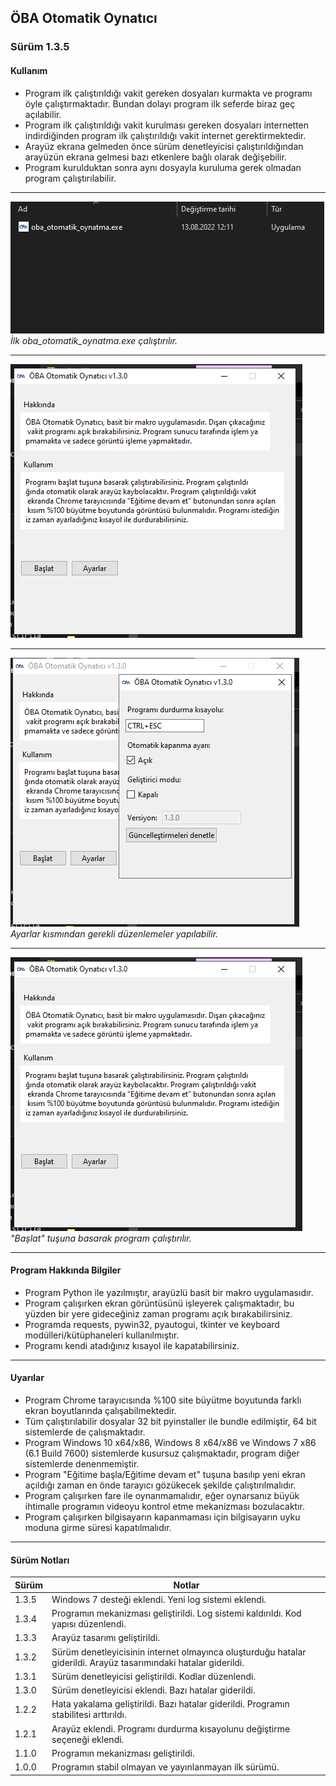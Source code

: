 
<h2> ÖBA Otomatik Oynatıcı </h2>
<h3> Sürüm 1.3.5 </h3>

<h4>Kullanım</h4>

- Program ilk çalıştırıldığı vakit gereken dosyaları kurmakta ve programı öyle çalıştırmaktadır. Bundan dolayı program ilk seferde biraz geç açılabilir.
- Program ilk çalıştırıldığı vakit kurulması gereken dosyaları internetten indirdiğinden program ilk çalıştırıldığı vakit internet gerektirmektedir.
- Arayüz ekrana gelmeden önce sürüm denetleyicisi çalıştırıldığından arayüzün ekrana gelmesi bazı etkenlere bağlı olarak değişebilir.
- Program kurulduktan sonra aynı dosyayla kuruluma gerek olmadan program çalıştırılabilir.
---------------------------------
<img src="img/pic1.png">
</img>
<i>İlk oba_otomatik_oynatma.exe çalıştırılır.</i>

---------------------------------
<img src="img/pic2.png">
</img>

---------------------------------

<img src="img/pic3.png">
</img>
<i>Ayarlar kısmından gerekli düzenlemeler yapılabilir.</i>

---------------------------------

<img src="img/pic2.png">
</img>
<i>"Başlat" tuşuna basarak program çalıştırılır.</i>

---------------------------------

<h4>Program Hakkında Bilgiler</h4>

- Program Python ile yazılmıştır, arayüzlü basit bir makro uygulamasıdır.
- Program çalışırken ekran görüntüsünü işleyerek çalışmaktadır, bu yüzden bir yere gideceğiniz zaman programı açık bırakabilirsiniz.
- Programda requests, pywin32, pyautogui, tkinter ve keyboard modülleri/kütüphaneleri kullanılmıştır.
- Programı kendi atadığınız kısayol ile kapatabilirsiniz. 

---------------------------------

<h4>Uyarılar</h4>

- Program Chrome tarayıcısında %100 site büyütme boyutunda farklı ekran boyutlarında çalışabilmektedir. 
- Tüm çalıştırılabilir dosyalar 32 bit pyinstaller ile bundle edilmiştir, 64 bit sistemlerde de çalışmaktadır. 
- Program Windows 10 x64/x86, Windows 8 x64/x86 ve Windows 7 x86 (6.1 Build 7600) sistemlerde kusursuz çalışmaktadır, program diğer sistemlerde denenmemiştir.
- Program "Eğitime başla/Eğitime devam et" tuşuna basılıp yeni ekran açıldığı zaman en önde tarayıcı gözükecek şekilde çalıştırılmalıdır.
- Program çalışırken fare ile oynanmamalıdır, eğer oynarsanız büyük ihtimalle programın videoyu kontrol etme mekanizması bozulacaktır.
- Program çalışırken bilgisayarın kapanmaması için bilgisayarın uyku moduna girme süresi kapatılmalıdır. 

---------------------------------

<h4>Sürüm Notları</h4>

|Sürüm|Notlar|
|-|-|
|1.3.5|Windows 7 desteği eklendi. Yeni log sistemi eklendi.|
|1.3.4|Programın mekanizması geliştirildi. Log sistemi kaldırıldı. Kod yapısı düzenlendi.|
|1.3.3|Arayüz tasarımı geliştirildi.|
|1.3.2|Sürüm denetleyicisinin internet olmayınca oluşturduğu hatalar giderildi. Arayüz tasarımındaki hatalar giderildi. |
|1.3.1|Sürüm denetleyicisi geliştirildi. Kodlar düzenlendi. |
|1.3.0|Sürüm denetleyicisi eklendi. Bazı hatalar giderildi.|
|1.2.2|Hata yakalama geliştirildi. Bazı hatalar giderildi. Programın stabilitesi arttırıldı.|
|1.2.1|Arayüz eklendi. Programı durdurma kısayolunu değiştirme seçeneği eklendi.|
|1.1.0|Programın mekanizması geliştirildi.|
|1.0.0|Programın stabil olmayan ve yayınlanmayan ilk sürümü.|

